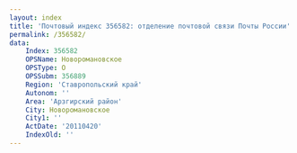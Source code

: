 ```yaml
---
layout: index
title: 'Почтовый индекс 356582: отделение почтовой связи Почты России'
permalink: /356582/
data:
    Index: 356582
    OPSName: Новоромановское
    OPSType: О
    OPSSubm: 356889
    Region: 'Ставропольский край'
    Autonom: ''
    Area: 'Арзгирский район'
    City: Новоромановское
    City1: ''
    ActDate: '20110420'
    IndexOld: ''
---
```

